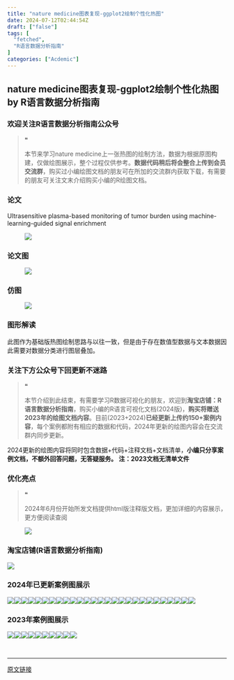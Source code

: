 ```yaml
---
title: "nature medicine图表复现-ggplot2绘制个性化热图"
date: 2024-07-12T02:44:54Z
draft: ["false"]
tags: [
  "fetched",
  "R语言数据分析指南"
]
categories: ["Acdemic"]
---
```

nature medicine图表复现-ggplot2绘制个性化热图 by R语言数据分析指南
------
<div><section data-tool="mdnice编辑器" data-website="https://www.mdnice.com"><h3 data-tool="mdnice编辑器"><span></span><span>欢迎关注R语言数据分析指南公众号</span><span></span></h3><blockquote data-tool="mdnice编辑器"><span>❝</span><p>本节来学习nature medicine上一张热图的绘制方法，数据为根据原图构建，仅做绘图展示，整个过程仅供参考。<strong>数据代码稍后将会整合上传到会员交流群</strong>，购买过小编绘图文档的朋友可在所加的交流群内获取下载，有需要的朋友可关注文末介绍购买小编的R绘图文档。</p></blockquote><h3 data-tool="mdnice编辑器"><span></span><span>论文</span><span></span></h3><p data-tool="mdnice编辑器">Ultrasensitive plasma-based monitoring of tumor burden using machine-learning-guided signal enrichment</p><figure data-tool="mdnice编辑器"><img data-imgfileid="100030922" data-ratio="0.39166666666666666" data-src="https://mmbiz.qpic.cn/mmbiz_png/EibnicgwScTAYmw82jic6b4icoiaxiakIQZzjOJOQQiagtEiaSOc1QYbFHCNaZK7olstE7GEEhXrP5OU2JiavP1tHiaAy8vg/640?wx_fmt=png&amp;from=appmsg" data-type="png" data-w="1080" src="https://mmbiz.qpic.cn/mmbiz_png/EibnicgwScTAYmw82jic6b4icoiaxiakIQZzjOJOQQiagtEiaSOc1QYbFHCNaZK7olstE7GEEhXrP5OU2JiavP1tHiaAy8vg/640?wx_fmt=png&amp;from=appmsg"></figure><h3 data-tool="mdnice编辑器"><span></span><span>论文图</span><span></span></h3><figure data-tool="mdnice编辑器"><img data-imgfileid="100030923" data-ratio="0.8351851851851851" data-src="https://mmbiz.qpic.cn/mmbiz_png/EibnicgwScTAYmw82jic6b4icoiaxiakIQZzjOfYtTAINO3b4icXP4rnlmbGiaFN86CsgIjfZ42Jv0gmMl96YPTWUZK2aQ/640?wx_fmt=png&amp;from=appmsg" data-type="png" data-w="1080" src="https://mmbiz.qpic.cn/mmbiz_png/EibnicgwScTAYmw82jic6b4icoiaxiakIQZzjOfYtTAINO3b4icXP4rnlmbGiaFN86CsgIjfZ42Jv0gmMl96YPTWUZK2aQ/640?wx_fmt=png&amp;from=appmsg"></figure><h3 data-tool="mdnice编辑器"><span></span><span>仿图</span><span></span></h3><figure data-tool="mdnice编辑器"><img data-imgfileid="100030924" data-ratio="0.8851851851851852" data-src="https://mmbiz.qpic.cn/mmbiz_png/EibnicgwScTAYmw82jic6b4icoiaxiakIQZzjOsQOEheLUvpQc4ENEA6Mj2aPKvsrBKvSnDCsEzlz4n2Bj2nSSAyeOQQ/640?wx_fmt=png&amp;from=appmsg" data-type="png" data-w="1080" src="https://mmbiz.qpic.cn/mmbiz_png/EibnicgwScTAYmw82jic6b4icoiaxiakIQZzjOsQOEheLUvpQc4ENEA6Mj2aPKvsrBKvSnDCsEzlz4n2Bj2nSSAyeOQQ/640?wx_fmt=png&amp;from=appmsg"></figure><h3 data-tool="mdnice编辑器"><span></span><span>图形解读</span><span></span></h3><p data-tool="mdnice编辑器">此图作为基础版热图绘制思路与以往一致，但是由于存在数值型数据与文本数据因此需要对数据分类进行图层叠加。</p><h3 data-tool="mdnice编辑器"><span></span><span>关注下方公众号下回更新不迷路</span><span></span></h3><section><mp-common-profile data-pluginname="mpprofile" data-id="Mzg3MzQzNTYzMw==" data-headimg="http://mmbiz.qpic.cn/mmbiz_png/EibnicgwScTAZF0rpeZII9Ltl26VbVagriczTria1fib3XgjwwHEHFjPzkmGpqWDVVHBSzhENictUM2iavAKiaM5lc9USw/0?wx_fmt=png" data-nickname="R语言数据分析指南" data-alias="YanJANtwo" data-signature="R语言重症爱好者，喜欢绘制各种精美的图表，喜欢的小伙伴可以关注我，跟我一起学习" data-from="0" data-is_biz_ban="0"></mp-common-profile></section><blockquote data-tool="mdnice编辑器"><span>❝</span><p>本节介绍到此结束，有需要学习R数据可视化的朋友，欢迎到<strong>淘宝店铺：R语言数据分析指南</strong>，购买小编的R语言可视化文档(2024版)，<strong>购买将赠送2023年的绘图文档内容</strong>。目前(2023+2024)<strong>已经更新上传约150+案例内容</strong>，每个案例都附有相应的数据和代码，2024年更新的绘图内容会在交流群内同步更新。</p></blockquote><p data-tool="mdnice编辑器">2024更新的绘图内容将同时包含数据+代码+注释文档+文档清单，<strong>小编只分享案例文档，不额外回答问题，无答疑服务。</strong> <strong>注：2023文档无清单文件</strong></p><h3 data-tool="mdnice编辑器"><span></span><span>优化亮点</span><span></span></h3><blockquote data-tool="mdnice编辑器"><span>❝</span><p>2024年6月份开始所发文档提供html版注释版文档，更加详细的内容展示，更方便阅读查阅</p></blockquote><figure data-tool="mdnice编辑器"><img data-imgfileid="100030925" data-ratio="1.3925925925925926" data-src="https://mmbiz.qpic.cn/mmbiz_png/EibnicgwScTAYmw82jic6b4icoiaxiakIQZzjOa0XurKg3zldOpmgAxmIibGMlFBojOgtu86Mcbfte3d99EN1OhI5MoQw/640?wx_fmt=png&amp;from=appmsg" data-type="png" data-w="1080" src="https://mmbiz.qpic.cn/mmbiz_png/EibnicgwScTAYmw82jic6b4icoiaxiakIQZzjOa0XurKg3zldOpmgAxmIibGMlFBojOgtu86Mcbfte3d99EN1OhI5MoQw/640?wx_fmt=png&amp;from=appmsg"></figure><h3 data-tool="mdnice编辑器"><span></span><span>淘宝店铺(R语言数据分析指南)</span><span></span></h3><p><img data-galleryid="" data-imgfileid="100019415" data-ratio="1.0210420841683367" data-s="300,640" data-src="https://mmbiz.qpic.cn/mmbiz_jpg/EibnicgwScTAbvhPDLGT8NaialEsht92PTYNJWpmVLfoYGic1uha5FyBrDCibibZCLjiazgvpT1XcdwibfVywD2el0VAgg/640?wx_fmt=jpeg" data-type="jpeg" data-w="998" src="https://mmbiz.qpic.cn/mmbiz_jpg/EibnicgwScTAbvhPDLGT8NaialEsht92PTYNJWpmVLfoYGic1uha5FyBrDCibibZCLjiazgvpT1XcdwibfVywD2el0VAgg/640?wx_fmt=jpeg"></p><h3 data-tool="mdnice编辑器"><span></span><span>2024年已更新案例图展示</span><span></span></h3><p data-tool="mdnice编辑器"><img data-imgfileid="100030921" data-ratio="0.42592592592592593" data-src="https://mmbiz.qpic.cn/mmbiz_png/EibnicgwScTAYmw82jic6b4icoiaxiakIQZzjOWf1sHT1arFN8HMQ67cToSzISR6SRNjrCyWkaGAkCOXtPq2C0ibKvCxg/640?wx_fmt=png&amp;from=appmsg" data-type="png" data-w="1080" src="https://mmbiz.qpic.cn/mmbiz_png/EibnicgwScTAYmw82jic6b4icoiaxiakIQZzjOWf1sHT1arFN8HMQ67cToSzISR6SRNjrCyWkaGAkCOXtPq2C0ibKvCxg/640?wx_fmt=png&amp;from=appmsg"><img data-imgfileid="100030926" data-ratio="0.39166666666666666" data-src="https://mmbiz.qpic.cn/mmbiz_png/EibnicgwScTAYmw82jic6b4icoiaxiakIQZzjOc5elsuaH1QhOAadMNZqhicY7xPXMAiaF3iaxhFC2hz5nJD0r5XnmkLe8Q/640?wx_fmt=png&amp;from=appmsg" data-type="png" data-w="1080" src="https://mmbiz.qpic.cn/mmbiz_png/EibnicgwScTAYmw82jic6b4icoiaxiakIQZzjOc5elsuaH1QhOAadMNZqhicY7xPXMAiaF3iaxhFC2hz5nJD0r5XnmkLe8Q/640?wx_fmt=png&amp;from=appmsg"><img data-imgfileid="100030927" data-ratio="0.39444444444444443" data-src="https://mmbiz.qpic.cn/mmbiz_png/EibnicgwScTAYmw82jic6b4icoiaxiakIQZzjO6wAzB73tdAUaVNDz5d3Vcktd1J79emhibrsCCeQLOiavG5OEazjuGiaHg/640?wx_fmt=png&amp;from=appmsg" data-type="png" data-w="1080" src="https://mmbiz.qpic.cn/mmbiz_png/EibnicgwScTAYmw82jic6b4icoiaxiakIQZzjO6wAzB73tdAUaVNDz5d3Vcktd1J79emhibrsCCeQLOiavG5OEazjuGiaHg/640?wx_fmt=png&amp;from=appmsg"><img data-imgfileid="100030928" data-ratio="0.4" data-src="https://mmbiz.qpic.cn/mmbiz_png/EibnicgwScTAYmw82jic6b4icoiaxiakIQZzjOSU2T5EQz7Zib8zfH8xjmcJooCSt2mPA7icNPrIonY5G3OPxLtlvkh2bQ/640?wx_fmt=png&amp;from=appmsg" data-type="png" data-w="1080" src="https://mmbiz.qpic.cn/mmbiz_png/EibnicgwScTAYmw82jic6b4icoiaxiakIQZzjOSU2T5EQz7Zib8zfH8xjmcJooCSt2mPA7icNPrIonY5G3OPxLtlvkh2bQ/640?wx_fmt=png&amp;from=appmsg"><img data-imgfileid="100030930" data-ratio="0.41759259259259257" data-src="https://mmbiz.qpic.cn/mmbiz_png/EibnicgwScTAYmw82jic6b4icoiaxiakIQZzjO9f9buiaTiaNuzB7CMbvFjQ0VGra7OxTw75UmLOwgN2prhEtdy2HeAYGw/640?wx_fmt=png&amp;from=appmsg" data-type="png" data-w="1080" src="https://mmbiz.qpic.cn/mmbiz_png/EibnicgwScTAYmw82jic6b4icoiaxiakIQZzjO9f9buiaTiaNuzB7CMbvFjQ0VGra7OxTw75UmLOwgN2prhEtdy2HeAYGw/640?wx_fmt=png&amp;from=appmsg"><img data-imgfileid="100030929" data-ratio="0.3314814814814815" data-src="https://mmbiz.qpic.cn/mmbiz_png/EibnicgwScTAYmw82jic6b4icoiaxiakIQZzjOWwVSmRN3Zxpw3kHaDunfLmvyqkv4rvTmL0PwaXicvouuNZiauXH5nGbw/640?wx_fmt=png&amp;from=appmsg" data-type="png" data-w="1080" src="https://mmbiz.qpic.cn/mmbiz_png/EibnicgwScTAYmw82jic6b4icoiaxiakIQZzjOWwVSmRN3Zxpw3kHaDunfLmvyqkv4rvTmL0PwaXicvouuNZiauXH5nGbw/640?wx_fmt=png&amp;from=appmsg"><img data-imgfileid="100030932" data-ratio="0.4255555555555556" data-src="https://mmbiz.qpic.cn/mmbiz_png/EibnicgwScTAYmw82jic6b4icoiaxiakIQZzjOPkdPnazbiaicwZKias4uGyDKrEicvLKtPkvxj2v9jIMRprm6aqZaFUWxbA/640?wx_fmt=png&amp;from=appmsg" data-type="png" data-w="900" src="https://mmbiz.qpic.cn/mmbiz_png/EibnicgwScTAYmw82jic6b4icoiaxiakIQZzjOPkdPnazbiaicwZKias4uGyDKrEicvLKtPkvxj2v9jIMRprm6aqZaFUWxbA/640?wx_fmt=png&amp;from=appmsg"><img data-imgfileid="100030931" data-ratio="0.4255555555555556" data-src="https://mmbiz.qpic.cn/mmbiz_png/EibnicgwScTAYmw82jic6b4icoiaxiakIQZzjO1KVlXaLRDXbOTUzwhHFzAn59BekQbatzibvTCUsHUMwGqsMXvoK4QRg/640?wx_fmt=png&amp;from=appmsg" data-type="png" data-w="900" src="https://mmbiz.qpic.cn/mmbiz_png/EibnicgwScTAYmw82jic6b4icoiaxiakIQZzjO1KVlXaLRDXbOTUzwhHFzAn59BekQbatzibvTCUsHUMwGqsMXvoK4QRg/640?wx_fmt=png&amp;from=appmsg"><img data-imgfileid="100030935" data-ratio="0.37962962962962965" data-src="https://mmbiz.qpic.cn/mmbiz_png/EibnicgwScTAYmw82jic6b4icoiaxiakIQZzjOKklkEBsWfVW4julx0Z4DrxQvYlJzYekfr9GZxbUMm2v6PpRdUlCjqw/640?wx_fmt=png&amp;from=appmsg" data-type="png" data-w="1080" src="https://mmbiz.qpic.cn/mmbiz_png/EibnicgwScTAYmw82jic6b4icoiaxiakIQZzjOKklkEBsWfVW4julx0Z4DrxQvYlJzYekfr9GZxbUMm2v6PpRdUlCjqw/640?wx_fmt=png&amp;from=appmsg"><img data-imgfileid="100030936" data-ratio="0.4255555555555556" data-src="https://mmbiz.qpic.cn/mmbiz_png/EibnicgwScTAYmw82jic6b4icoiaxiakIQZzjOz9amk0cQHEKPaqUkK7rOnK8PAusEdoiaZviaGTVBWYhwIjsaz7QZFEfg/640?wx_fmt=png&amp;from=appmsg" data-type="png" data-w="900" src="https://mmbiz.qpic.cn/mmbiz_png/EibnicgwScTAYmw82jic6b4icoiaxiakIQZzjOz9amk0cQHEKPaqUkK7rOnK8PAusEdoiaZviaGTVBWYhwIjsaz7QZFEfg/640?wx_fmt=png&amp;from=appmsg"><img data-imgfileid="100030933" data-ratio="0.4255555555555556" data-src="https://mmbiz.qpic.cn/mmbiz_png/EibnicgwScTAYmw82jic6b4icoiaxiakIQZzjOk5Atic63zHO4XxxCQyh1bRwWic4jax04shQiaZmxia8040lZSTZViaiaBjlw/640?wx_fmt=png&amp;from=appmsg" data-type="png" data-w="900" src="https://mmbiz.qpic.cn/mmbiz_png/EibnicgwScTAYmw82jic6b4icoiaxiakIQZzjOk5Atic63zHO4XxxCQyh1bRwWic4jax04shQiaZmxia8040lZSTZViaiaBjlw/640?wx_fmt=png&amp;from=appmsg"><img data-imgfileid="100030938" data-ratio="0.4255555555555556" data-src="https://mmbiz.qpic.cn/mmbiz_png/EibnicgwScTAYmw82jic6b4icoiaxiakIQZzjOxlv8SaqTbef5ounrky6MlichNx0qULr0Wgu7C4NZUx29iaZHoyN92w5w/640?wx_fmt=png&amp;from=appmsg" data-type="png" data-w="900" src="https://mmbiz.qpic.cn/mmbiz_png/EibnicgwScTAYmw82jic6b4icoiaxiakIQZzjOxlv8SaqTbef5ounrky6MlichNx0qULr0Wgu7C4NZUx29iaZHoyN92w5w/640?wx_fmt=png&amp;from=appmsg"><img data-imgfileid="100030939" data-ratio="0.4255555555555556" data-src="https://mmbiz.qpic.cn/mmbiz_png/EibnicgwScTAYmw82jic6b4icoiaxiakIQZzjO6iahicaW3ukcictQqGJb5utia7ywaxuNFynD7bc2tuF6cpgP21hxnkGOZg/640?wx_fmt=png&amp;from=appmsg" data-type="png" data-w="900" src="https://mmbiz.qpic.cn/mmbiz_png/EibnicgwScTAYmw82jic6b4icoiaxiakIQZzjO6iahicaW3ukcictQqGJb5utia7ywaxuNFynD7bc2tuF6cpgP21hxnkGOZg/640?wx_fmt=png&amp;from=appmsg"><img data-imgfileid="100030937" data-ratio="0.4255555555555556" data-src="https://mmbiz.qpic.cn/mmbiz_png/EibnicgwScTAYmw82jic6b4icoiaxiakIQZzjOqaCKRonxKk2kC292YxDF2sxicoX0zkBLRzUWoXf4bHELMI4Oib278tJA/640?wx_fmt=png&amp;from=appmsg" data-type="png" data-w="900" src="https://mmbiz.qpic.cn/mmbiz_png/EibnicgwScTAYmw82jic6b4icoiaxiakIQZzjOqaCKRonxKk2kC292YxDF2sxicoX0zkBLRzUWoXf4bHELMI4Oib278tJA/640?wx_fmt=png&amp;from=appmsg"><img data-imgfileid="100030940" data-ratio="0.4255555555555556" data-src="https://mmbiz.qpic.cn/mmbiz_png/EibnicgwScTAYmw82jic6b4icoiaxiakIQZzjOiatGo0pOfmgtlKucBaBwcgKStI9FtRd486OLeIuzaEqtNZGLPVQCibKg/640?wx_fmt=png&amp;from=appmsg" data-type="png" data-w="900" src="https://mmbiz.qpic.cn/mmbiz_png/EibnicgwScTAYmw82jic6b4icoiaxiakIQZzjOiatGo0pOfmgtlKucBaBwcgKStI9FtRd486OLeIuzaEqtNZGLPVQCibKg/640?wx_fmt=png&amp;from=appmsg"><img data-imgfileid="100030941" data-ratio="0.48148148148148145" data-src="https://mmbiz.qpic.cn/mmbiz_png/EibnicgwScTAYmw82jic6b4icoiaxiakIQZzjOtn6qXHXpKd7OSEZJL8etjPWH443la8w2m40XP8j3Pgwe4sjlgZVpRA/640?wx_fmt=png&amp;from=appmsg" data-type="png" data-w="1080" src="https://mmbiz.qpic.cn/mmbiz_png/EibnicgwScTAYmw82jic6b4icoiaxiakIQZzjOtn6qXHXpKd7OSEZJL8etjPWH443la8w2m40XP8j3Pgwe4sjlgZVpRA/640?wx_fmt=png&amp;from=appmsg"><img data-imgfileid="100030946" data-ratio="0.4255555555555556" data-src="https://mmbiz.qpic.cn/mmbiz_png/EibnicgwScTAYmw82jic6b4icoiaxiakIQZzjOxG7zlDJzj0GTTWiaSaIh4GXTs6teB3xlsqNw0CiaIhcuiask0yeD4GGdA/640?wx_fmt=png&amp;from=appmsg" data-type="png" data-w="900" src="https://mmbiz.qpic.cn/mmbiz_png/EibnicgwScTAYmw82jic6b4icoiaxiakIQZzjOxG7zlDJzj0GTTWiaSaIh4GXTs6teB3xlsqNw0CiaIhcuiask0yeD4GGdA/640?wx_fmt=png&amp;from=appmsg"><img data-imgfileid="100030945" data-ratio="0.4255555555555556" data-src="https://mmbiz.qpic.cn/mmbiz_png/EibnicgwScTAYmw82jic6b4icoiaxiakIQZzjO9A7libOUmDBE6jmn7NSZTJEPfjKjvsTUgge27NPib6ubVymxCdtiaicYUA/640?wx_fmt=png&amp;from=appmsg" data-type="png" data-w="900" src="https://mmbiz.qpic.cn/mmbiz_png/EibnicgwScTAYmw82jic6b4icoiaxiakIQZzjO9A7libOUmDBE6jmn7NSZTJEPfjKjvsTUgge27NPib6ubVymxCdtiaicYUA/640?wx_fmt=png&amp;from=appmsg"><img data-imgfileid="100030942" data-ratio="0.4255555555555556" data-src="https://mmbiz.qpic.cn/mmbiz_png/EibnicgwScTAYmw82jic6b4icoiaxiakIQZzjOVTjHh1qGDobXcX5XbY6X8EsbaJnrwOmiaIiaPI9sPJ32grFSOucBt1OA/640?wx_fmt=png&amp;from=appmsg" data-type="png" data-w="900" src="https://mmbiz.qpic.cn/mmbiz_png/EibnicgwScTAYmw82jic6b4icoiaxiakIQZzjOVTjHh1qGDobXcX5XbY6X8EsbaJnrwOmiaIiaPI9sPJ32grFSOucBt1OA/640?wx_fmt=png&amp;from=appmsg"><img data-imgfileid="100030943" data-ratio="0.4255555555555556" data-src="https://mmbiz.qpic.cn/mmbiz_png/EibnicgwScTAYmw82jic6b4icoiaxiakIQZzjOOyJHOsnWAVpmnLJpX50mglia0DaqIKrgHHQ7ID58RfDI3Hicdg7LAowg/640?wx_fmt=png&amp;from=appmsg" data-type="png" data-w="900" src="https://mmbiz.qpic.cn/mmbiz_png/EibnicgwScTAYmw82jic6b4icoiaxiakIQZzjOOyJHOsnWAVpmnLJpX50mglia0DaqIKrgHHQ7ID58RfDI3Hicdg7LAowg/640?wx_fmt=png&amp;from=appmsg"><img data-imgfileid="100030944" data-ratio="0.4255555555555556" data-src="https://mmbiz.qpic.cn/mmbiz_png/EibnicgwScTAYmw82jic6b4icoiaxiakIQZzjOTpl4AfwmDsJiaCfvsiaUGnDiaNf0NaHWpFsJgkHLDPzxHmrwlPm2xdB5A/640?wx_fmt=png&amp;from=appmsg" data-type="png" data-w="900" src="https://mmbiz.qpic.cn/mmbiz_png/EibnicgwScTAYmw82jic6b4icoiaxiakIQZzjOTpl4AfwmDsJiaCfvsiaUGnDiaNf0NaHWpFsJgkHLDPzxHmrwlPm2xdB5A/640?wx_fmt=png&amp;from=appmsg"><img data-imgfileid="100030951" data-ratio="0.4255555555555556" data-src="https://mmbiz.qpic.cn/mmbiz_png/EibnicgwScTAYmw82jic6b4icoiaxiakIQZzjOiamGBS3SaaJmGKG8rM5TazZfGtiaibV9rSD7WWSkZWAI7CJ0lbUXLlq6A/640?wx_fmt=png&amp;from=appmsg" data-type="png" data-w="900" src="https://mmbiz.qpic.cn/mmbiz_png/EibnicgwScTAYmw82jic6b4icoiaxiakIQZzjOiamGBS3SaaJmGKG8rM5TazZfGtiaibV9rSD7WWSkZWAI7CJ0lbUXLlq6A/640?wx_fmt=png&amp;from=appmsg"><img data-imgfileid="100030949" data-ratio="0.4255555555555556" data-src="https://mmbiz.qpic.cn/mmbiz_png/EibnicgwScTAYmw82jic6b4icoiaxiakIQZzjOqetf1aWd6AiaOp1DSwQNeiabNSHxgGuavhHq8z50OWVhHhbr5iaWUtBwg/640?wx_fmt=png&amp;from=appmsg" data-type="png" data-w="900" src="https://mmbiz.qpic.cn/mmbiz_png/EibnicgwScTAYmw82jic6b4icoiaxiakIQZzjOqetf1aWd6AiaOp1DSwQNeiabNSHxgGuavhHq8z50OWVhHhbr5iaWUtBwg/640?wx_fmt=png&amp;from=appmsg"><img data-imgfileid="100030950" data-ratio="0.4255555555555556" data-src="https://mmbiz.qpic.cn/mmbiz_png/EibnicgwScTAYmw82jic6b4icoiaxiakIQZzjOSlpTKiaXsUzhwkXtRs37wPpkE6YSCgBialIwPUqLa8q9Y5bgjmk3cRDQ/640?wx_fmt=png&amp;from=appmsg" data-type="png" data-w="900" src="https://mmbiz.qpic.cn/mmbiz_png/EibnicgwScTAYmw82jic6b4icoiaxiakIQZzjOSlpTKiaXsUzhwkXtRs37wPpkE6YSCgBialIwPUqLa8q9Y5bgjmk3cRDQ/640?wx_fmt=png&amp;from=appmsg"><img data-imgfileid="100030948" data-ratio="0.4255555555555556" data-src="https://mmbiz.qpic.cn/mmbiz_png/EibnicgwScTAYmw82jic6b4icoiaxiakIQZzjOuXP7BSyfNOwWHUgA4ugquxANGn7iarwX3Zy1oKqeQVqItvKfvAZ1Gxg/640?wx_fmt=png&amp;from=appmsg" data-type="png" data-w="900" src="https://mmbiz.qpic.cn/mmbiz_png/EibnicgwScTAYmw82jic6b4icoiaxiakIQZzjOuXP7BSyfNOwWHUgA4ugquxANGn7iarwX3Zy1oKqeQVqItvKfvAZ1Gxg/640?wx_fmt=png&amp;from=appmsg"><img data-imgfileid="100030947" data-ratio="0.4255555555555556" data-src="https://mmbiz.qpic.cn/mmbiz_png/EibnicgwScTAYmw82jic6b4icoiaxiakIQZzjOHvZf1L9OHXDy3AfowqDDyN35ElZqxHz4icTX7tsYak6nzBwGN9Oibicjw/640?wx_fmt=png&amp;from=appmsg" data-type="png" data-w="900" src="https://mmbiz.qpic.cn/mmbiz_png/EibnicgwScTAYmw82jic6b4icoiaxiakIQZzjOHvZf1L9OHXDy3AfowqDDyN35ElZqxHz4icTX7tsYak6nzBwGN9Oibicjw/640?wx_fmt=png&amp;from=appmsg"><img data-imgfileid="100030952" data-ratio="0.4255555555555556" data-src="https://mmbiz.qpic.cn/mmbiz_png/EibnicgwScTAYmw82jic6b4icoiaxiakIQZzjOvrjDeb9C4icCV3pNfRnLzJUpEJvTr34Cbh9tpphPmf1EF8jgv95qSaA/640?wx_fmt=png&amp;from=appmsg" data-type="png" data-w="900" src="https://mmbiz.qpic.cn/mmbiz_png/EibnicgwScTAYmw82jic6b4icoiaxiakIQZzjOvrjDeb9C4icCV3pNfRnLzJUpEJvTr34Cbh9tpphPmf1EF8jgv95qSaA/640?wx_fmt=png&amp;from=appmsg"></p><h3 data-tool="mdnice编辑器"><span></span><span>2023年案例图展示</span><span></span></h3><p data-tool="mdnice编辑器"><img data-imgfileid="100030953" data-ratio="0.4255555555555556" data-src="https://mmbiz.qpic.cn/mmbiz_png/EibnicgwScTAYmw82jic6b4icoiaxiakIQZzjOiavKSTaIiaZHyfs4QzZSqq5ice4KFkgUOchcAH3Nlt3kKo3OSz8tD2QHQ/640?wx_fmt=png&amp;from=appmsg" data-type="png" data-w="900" src="https://mmbiz.qpic.cn/mmbiz_png/EibnicgwScTAYmw82jic6b4icoiaxiakIQZzjOiavKSTaIiaZHyfs4QzZSqq5ice4KFkgUOchcAH3Nlt3kKo3OSz8tD2QHQ/640?wx_fmt=png&amp;from=appmsg"><img data-imgfileid="100030955" data-ratio="0.4255555555555556" data-src="https://mmbiz.qpic.cn/mmbiz_png/EibnicgwScTAYmw82jic6b4icoiaxiakIQZzjOT0GskmmwnncNnibG8SlX3UWgWQkWyVSlwic203lnRxyydh0KPCibcz1FA/640?wx_fmt=png&amp;from=appmsg" data-type="png" data-w="900" src="https://mmbiz.qpic.cn/mmbiz_png/EibnicgwScTAYmw82jic6b4icoiaxiakIQZzjOT0GskmmwnncNnibG8SlX3UWgWQkWyVSlwic203lnRxyydh0KPCibcz1FA/640?wx_fmt=png&amp;from=appmsg"><img data-imgfileid="100030954" data-ratio="0.4255555555555556" data-src="https://mmbiz.qpic.cn/mmbiz_png/EibnicgwScTAYmw82jic6b4icoiaxiakIQZzjO1cchewEhbI5kryWic96EFousYl8MMkorH0jhTrV2eTEzQUWpBXLxLAA/640?wx_fmt=png&amp;from=appmsg" data-type="png" data-w="900" src="https://mmbiz.qpic.cn/mmbiz_png/EibnicgwScTAYmw82jic6b4icoiaxiakIQZzjO1cchewEhbI5kryWic96EFousYl8MMkorH0jhTrV2eTEzQUWpBXLxLAA/640?wx_fmt=png&amp;from=appmsg"><img data-imgfileid="100030956" data-ratio="0.4255555555555556" data-src="https://mmbiz.qpic.cn/mmbiz_png/EibnicgwScTAYmw82jic6b4icoiaxiakIQZzjO7uhRHwdSGL0rIRZQCC2YN2QUiafx9NJRIwRlhvFKOZ1Soxxa8u9Hic9A/640?wx_fmt=png&amp;from=appmsg" data-type="png" data-w="900" src="https://mmbiz.qpic.cn/mmbiz_png/EibnicgwScTAYmw82jic6b4icoiaxiakIQZzjO7uhRHwdSGL0rIRZQCC2YN2QUiafx9NJRIwRlhvFKOZ1Soxxa8u9Hic9A/640?wx_fmt=png&amp;from=appmsg"><img data-imgfileid="100030959" data-ratio="0.4255555555555556" data-src="https://mmbiz.qpic.cn/mmbiz_png/EibnicgwScTAYmw82jic6b4icoiaxiakIQZzjO5iczDpnl8o8mriceicRNibMtlYxKH6c1GvwYjbcDSXMicPUeDXs4KfElkEQ/640?wx_fmt=png&amp;from=appmsg" data-type="png" data-w="900" src="https://mmbiz.qpic.cn/mmbiz_png/EibnicgwScTAYmw82jic6b4icoiaxiakIQZzjO5iczDpnl8o8mriceicRNibMtlYxKH6c1GvwYjbcDSXMicPUeDXs4KfElkEQ/640?wx_fmt=png&amp;from=appmsg"><img data-imgfileid="100030958" data-ratio="0.4255555555555556" data-src="https://mmbiz.qpic.cn/mmbiz_png/EibnicgwScTAYmw82jic6b4icoiaxiakIQZzjOLOPS7XibLjbBbhltXzgwKOTYYemArNhbE2uQxJEjzwMQsodibhdm6hxQ/640?wx_fmt=png&amp;from=appmsg" data-type="png" data-w="900" src="https://mmbiz.qpic.cn/mmbiz_png/EibnicgwScTAYmw82jic6b4icoiaxiakIQZzjOLOPS7XibLjbBbhltXzgwKOTYYemArNhbE2uQxJEjzwMQsodibhdm6hxQ/640?wx_fmt=png&amp;from=appmsg"><img data-imgfileid="100030960" data-ratio="0.4255555555555556" data-src="https://mmbiz.qpic.cn/mmbiz_png/EibnicgwScTAYmw82jic6b4icoiaxiakIQZzjOPRP6r6Cn7TweJdE44w5mpHSpYt0CiaT5s0h3TqvKD0psp5PIvUKpdSw/640?wx_fmt=png&amp;from=appmsg" data-type="png" data-w="900" src="https://mmbiz.qpic.cn/mmbiz_png/EibnicgwScTAYmw82jic6b4icoiaxiakIQZzjOPRP6r6Cn7TweJdE44w5mpHSpYt0CiaT5s0h3TqvKD0psp5PIvUKpdSw/640?wx_fmt=png&amp;from=appmsg"><img data-imgfileid="100030957" data-ratio="0.4255555555555556" data-src="https://mmbiz.qpic.cn/mmbiz_png/EibnicgwScTAYmw82jic6b4icoiaxiakIQZzjO5e0gGkyZJQJDhHicyw8t17F9clxcrkia3j6VQrbcIknpsypibI7ib6ArMA/640?wx_fmt=png&amp;from=appmsg" data-type="png" data-w="900" src="https://mmbiz.qpic.cn/mmbiz_png/EibnicgwScTAYmw82jic6b4icoiaxiakIQZzjO5e0gGkyZJQJDhHicyw8t17F9clxcrkia3j6VQrbcIknpsypibI7ib6ArMA/640?wx_fmt=png&amp;from=appmsg"><img data-imgfileid="100030961" data-ratio="0.4255555555555556" data-src="https://mmbiz.qpic.cn/mmbiz_png/EibnicgwScTAYmw82jic6b4icoiaxiakIQZzjOjqBBTLFics6xaZGBnHp72QlroyFxa06icoy8XqxfbzNJ05QVOhGqRQiaA/640?wx_fmt=png&amp;from=appmsg" data-type="png" data-w="900" src="https://mmbiz.qpic.cn/mmbiz_png/EibnicgwScTAYmw82jic6b4icoiaxiakIQZzjOjqBBTLFics6xaZGBnHp72QlroyFxa06icoy8XqxfbzNJ05QVOhGqRQiaA/640?wx_fmt=png&amp;from=appmsg"><img data-imgfileid="100030966" data-ratio="0.6175925925925926" data-src="https://mmbiz.qpic.cn/mmbiz_png/EibnicgwScTAYmw82jic6b4icoiaxiakIQZzjOiaycK3w7NrAw7U8ic2NNLMbibvDSicuKJPicHhCO6gebM6JA4Md2H1m0N2Q/640?wx_fmt=png&amp;from=appmsg" data-type="png" data-w="1080" src="https://mmbiz.qpic.cn/mmbiz_png/EibnicgwScTAYmw82jic6b4icoiaxiakIQZzjOiaycK3w7NrAw7U8ic2NNLMbibvDSicuKJPicHhCO6gebM6JA4Md2H1m0N2Q/640?wx_fmt=png&amp;from=appmsg"></p></section><p><br></p><p><mp-style-type data-value="3"></mp-style-type></p></div>  
<hr>
<a href="https://mp.weixin.qq.com/s/zmvE4o6BaEy6piUH9kES3g",target="_blank" rel="noopener noreferrer">原文链接</a>
